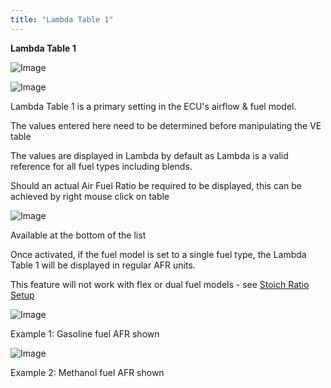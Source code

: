 ```yaml
---
title: "Lambda Table 1"
---
```


**Lambda Table 1**


![Image](</lib/AAAA91.jpg>)


![Image](</lib/AAAA92.jpg>)


Lambda Table 1 is a primary setting in the ECU's airflow \& fuel model.

The values entered here need to be determined before manipulating the VE table

The values are displayed in Lambda by default as Lambda is a valid reference for all fuel types including blends.


Should an actual Air Fuel Ratio be required to be displayed, this can be achieved by right mouse click on table

![Image](</lib/Lam 1.jpg>)

Available at the bottom of the list

Once activated, if the fuel model is set to a single fuel type, the Lambda Table 1 will be displayed in regular AFR units.

This feature will not work with flex or dual fuel models - see [Stoich Ratio Setup](<StoichRatioSetup.md>)


![Image](</lib/Lam 2.jpg>)

Example 1: Gasoline fuel AFR shown


![Image](</lib/Lam 3.jpg>)

Example 2: Methanol fuel AFR shown
